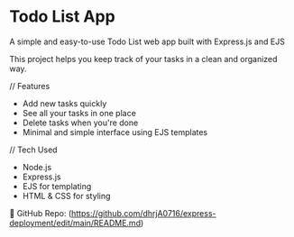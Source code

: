 # Todo List App

A simple and easy-to-use Todo List web app built with Express.js and EJS

This project helps you keep track of your tasks in a clean and organized way.

// Features

- Add new tasks quickly  
- See all your tasks in one place  
- Delete tasks when you're done  
- Minimal and simple interface using EJS templates

// Tech Used

- Node.js
- Express.js 
- EJS for templating  
- HTML & CSS for styling


📂 GitHub Repo: (https://github.com/dhrjA0716/express-deployment/edit/main/README.md)



